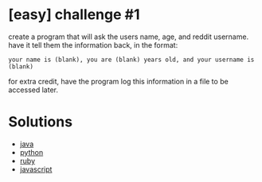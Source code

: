 # [easy] challenge #1

create a program that will ask the users name, age, and reddit username. have it tell them the information back, in the format:

```
your name is (blank), you are (blank) years old, and your username is (blank)
```

for extra credit, have the program log this information in a file to be accessed later.

# Solutions

- [java](java/)
- [python](python/)
- [ruby](ruby/)
- [javascript](javascript/)

